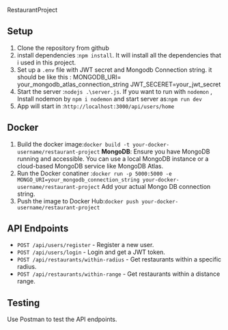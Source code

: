 RestaurantProject


## Setup

1. Clone the repository from github
2. install dependencies :`npm install`.
   It will install all the dependencies that i used in this project.
3. Set up a `.env` file with JWT secret and Mongodb Connection string.
   it should be like this :
     MONGODB_URI= your_mongodb_atlas_connection_string
     JWT_SECERET=your_jwt_secret
4. Start the server :`nodejs .\server.js`.
   If you want to run with `nodemon` ,
   Install nodemon by `npm i nodemon` and start server as:`npm run dev`
5. App will start in :`http://localhost:3000/api/users/home`

## Docker
1. Build the docker image:`docker build -t your-docker-username/restaurant-project`
   **MongoDB**: Ensure you have MongoDB running and accessible. You can use a local MongoDB instance or a cloud-based MongoDB service like MongoDB Atlas.
2. Run the Docker conatiner :`docker run -p 5000:5000 -e MONGO_URI=your_mongodb_connection_string your-docker-username/restaurant-project`
   Add your actual Mongo DB connection string.
3. Push the image to Docker Hub:`docker push your-docker-username/restaurant-project`

## API Endpoints
- `POST /api/users/register` - Register a new user.
- `POST /api/users/login` - Login and get a JWT token.
- `POST /api/restaurants/within-radius` - Get restaurants within a specific radius.
- `POST /api/restaurants/within-range` - Get restaurants within a distance range.

## Testing

Use Postman to test the API endpoints.